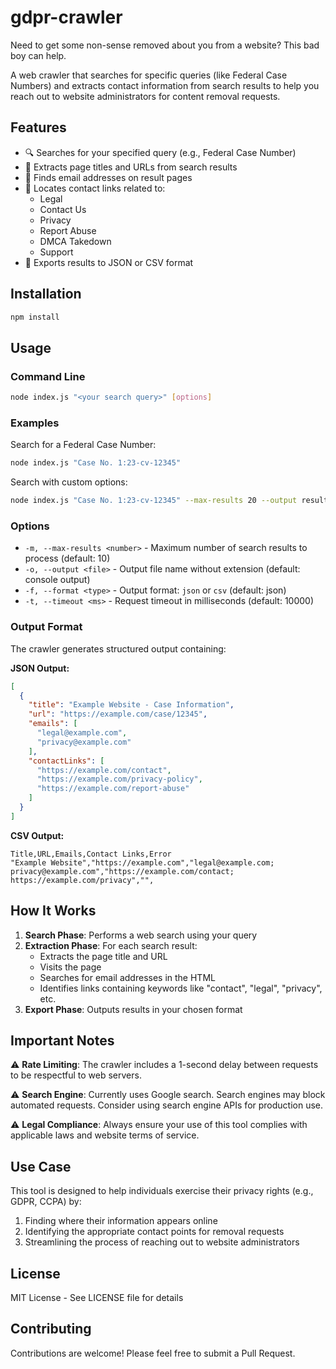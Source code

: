 # gdpr-crawler

Need to get some non-sense removed about you from a website? This bad boy can help.

A web crawler that searches for specific queries (like Federal Case Numbers) and extracts contact information from search results to help you reach out to website administrators for content removal requests.

## Features

- 🔍 Searches for your specified query (e.g., Federal Case Number)
- 📄 Extracts page titles and URLs from search results
- 📧 Finds email addresses on result pages
- 🔗 Locates contact links related to:
  - Legal
  - Contact Us
  - Privacy
  - Report Abuse
  - DMCA Takedown
  - Support
- 💾 Exports results to JSON or CSV format

## Installation

```bash
npm install
```

## Usage

### Command Line

```bash
node index.js "<your search query>" [options]
```

### Examples

Search for a Federal Case Number:
```bash
node index.js "Case No. 1:23-cv-12345"
```

Search with custom options:
```bash
node index.js "Case No. 1:23-cv-12345" --max-results 20 --output results --format csv
```

### Options

- `-m, --max-results <number>` - Maximum number of search results to process (default: 10)
- `-o, --output <file>` - Output file name without extension (default: console output)
- `-f, --format <type>` - Output format: `json` or `csv` (default: json)
- `-t, --timeout <ms>` - Request timeout in milliseconds (default: 10000)

### Output Format

The crawler generates structured output containing:

**JSON Output:**
```json
[
  {
    "title": "Example Website - Case Information",
    "url": "https://example.com/case/12345",
    "emails": [
      "legal@example.com",
      "privacy@example.com"
    ],
    "contactLinks": [
      "https://example.com/contact",
      "https://example.com/privacy-policy",
      "https://example.com/report-abuse"
    ]
  }
]
```

**CSV Output:**
```csv
Title,URL,Emails,Contact Links,Error
"Example Website","https://example.com","legal@example.com; privacy@example.com","https://example.com/contact; https://example.com/privacy","",
```

## How It Works

1. **Search Phase**: Performs a web search using your query
2. **Extraction Phase**: For each search result:
   - Extracts the page title and URL
   - Visits the page
   - Searches for email addresses in the HTML
   - Identifies links containing keywords like "contact", "legal", "privacy", etc.
3. **Export Phase**: Outputs results in your chosen format

## Important Notes

⚠️ **Rate Limiting**: The crawler includes a 1-second delay between requests to be respectful to web servers.

⚠️ **Search Engine**: Currently uses Google search. Search engines may block automated requests. Consider using search engine APIs for production use.

⚠️ **Legal Compliance**: Always ensure your use of this tool complies with applicable laws and website terms of service.

## Use Case

This tool is designed to help individuals exercise their privacy rights (e.g., GDPR, CCPA) by:
1. Finding where their information appears online
2. Identifying the appropriate contact points for removal requests
3. Streamlining the process of reaching out to website administrators

## License

MIT License - See LICENSE file for details

## Contributing

Contributions are welcome! Please feel free to submit a Pull Request.

